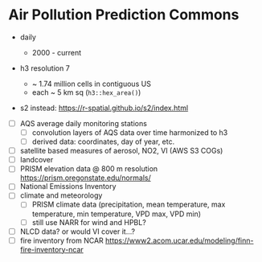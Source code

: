 # Air Pollution Prediction Commons

- daily
  - 2000 - current
- h3 resolution 7
  - ~ 1.74 million cells in contiguous US
  - each ~ 5 km sq (`h3::hex_area()`)
  
- s2 instead: https://r-spatial.github.io/s2/index.html

- [ ] AQS average daily monitoring stations
  - [ ] convolution layers of AQS data over time harmonized to h3
  - [ ] derived data: coordinates, day of year, etc.
- [ ] satellite based measures of aerosol, NO2, VI (AWS S3 COGs)
- [ ] landcover
- [ ] PRISM elevation data @ 800 m resolution https://prism.oregonstate.edu/normals/
- [ ] National Emissions Inventory
- [ ] climate and meteorology
  - [ ] PRISM climate data (precipitation, mean temperature, max temperature, min temperature, VPD max, VPD min)
  - [ ] still use NARR for wind and HPBL?
- [ ] NLCD data? or would VI cover it...?
- [ ] fire inventory from NCAR https://www2.acom.ucar.edu/modeling/finn-fire-inventory-ncar
